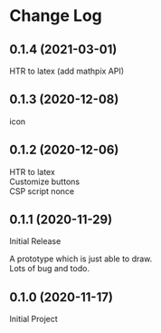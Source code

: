 # Change Log

## 0.1.4 (2021-03-01)

HTR to latex (add mathpix API)  

## 0.1.3 (2020-12-08)

icon

## 0.1.2 (2020-12-06)

HTR to latex  
Customize buttons  
CSP script nonce

## 0.1.1 (2020-11-29)

Initial Release

A prototype which is just able to draw.  
Lots of bug and todo.

## 0.1.0 (2020-11-17)

Initial Project